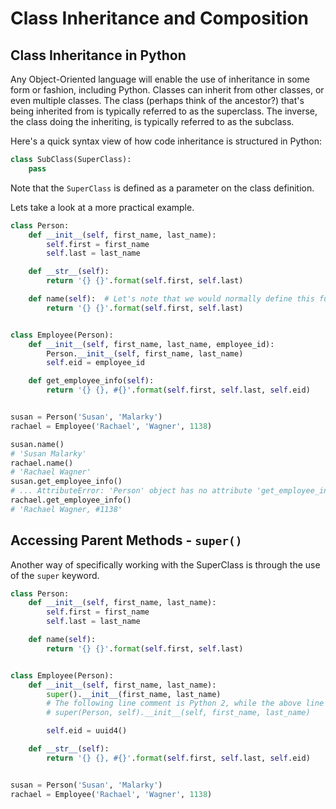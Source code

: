 # Class Inheritance and Composition

## Class Inheritance in Python
Any Object-Oriented language will enable the use of inheritance in some form or fashion, including Python. Classes can inherit from other classes, or even multiple classes. The class (perhaps think of the ancestor?) that's being inherited from is typically referred to as the superclass. The inverse, the class doing the inheriting, is typically referred to as the subclass.

Here's a quick syntax view of how code inheritance is structured in Python:
```python
class SubClass(SuperClass):
    pass
```
Note that the `SuperClass` is defined as a parameter on the class definition.

Lets take a look at a more practical example.
```python
class Person:
    def __init__(self, first_name, last_name):
        self.first = first_name
        self.last = last_name

    def __str__(self):
        return '{} {}'.format(self.first, self.last)

    def name(self):  # Let's note that we would normally define this functionality as a magic method on the class... as in __str__ above.
        return '{} {}'.format(self.first, self.last)


class Employee(Person):
    def __init__(self, first_name, last_name, employee_id):
        Person.__init__(self, first_name, last_name)
        self.eid = employee_id

    def get_employee_info(self):
        return '{} {}, #{}'.format(self.first, self.last, self.eid)


susan = Person('Susan', 'Malarky')
rachael = Employee('Rachael', 'Wagner', 1138)

susan.name()
# 'Susan Malarky'
rachael.name()
# 'Rachael Wagner'
susan.get_employee_info()
# ... AttributeError: 'Person' object has no attribute 'get_employee_info'...
rachael.get_employee_info()
# 'Rachael Wagner, #1138'
```

## Accessing Parent Methods - `super()`
Another way of specifically working with the SuperClass is through the use of the `super` keyword.
```python
class Person:
    def __init__(self, first_name, last_name):
        self.first = first_name
        self.last = last_name

    def name(self):
        return '{} {}'.format(self.first, self.last)


class Employee(Person):
    def __init__(self, first_name, last_name):
        super().__init__(first_name, last_name)
        # The following line comment is Python 2, while the above line including the super class is a Python 3 only syntax.
        # super(Person, self).__init__(self, first_name, last_name)

        self.eid = uuid4()

    def __str__(self):
        return '{} {}, #{}'.format(self.first, self.last, self.eid)


susan = Person('Susan', 'Malarky')
rachael = Employee('Rachael', 'Wagner', 1138)
```

